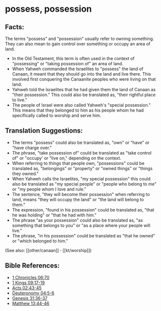 # possess, possession #

## Facts: ##

The terms "possess" and "possession" usually refer to owning something. They can also mean to gain control over something or occupy an area of land.

* In the Old Testament, this term is often used in the context of "possessing" or "taking possession of" an area of land.
* When Yahweh commanded the Israelites to "possess" the land of Canaan, it meant that they should go into the land and live there. This involved first conquering the Canaanite peoples who were living on that land.
* Yahweh told the Israelites that he had given them the land of Canaan as "their possession." This could also be translated as, "their rightful place to live."
* The people of Israel were also called Yahweh's "special possession." This means that they belonged to him as his people whom he had specifically called to worship and serve him.

## Translation Suggestions: ##

* The terms "possess" could also be translated as, "own" or "have" or "have charge over."
* The phrase, "take possession of" could be translated as "take control of" or "occupy' or "live on," depending on the context.
* When referring to things that people own, "possessions" could be translated as, "belongings" or "property" or "owned things" or "things they owned."
* When Yahweh calls the Israelites,  "my special possession" this could also be translated as "my special people" or "people who belong to me" or "my people whom I love and rule."
* The sentence, "they will become their possession" when referring to land, means "they will occupy the land" or "the land will belong to them."
* The expression, "found in his possession" could be translated as, "that he was holding" or "that he had with him."
* The phrase "as your possession" could also be translated as, "as something that belongs to you" or "as a place where your people will live."
* The phrase, "in his possession" could be translated as "that he owned" or "which belonged to him."

(See also: [[other/canaan]] **·** [[kt/worship]])

## Bible References: ##

* [1 Chronicles 06:70](en/tn/1ch/help/06/70)
* [1 Kings 09:17-19](en/tn/1ki/help/09/17)
* [Acts 02:43-45](en/tn/act/help/02/43)
* [Deuteronomy 04:5-6](en/tn/deu/help/04/05)
* [Genesis 31:36-37](en/tn/gen/help/31/36)
* [Matthew 13:44-46](en/tn/mat/help/13/44)